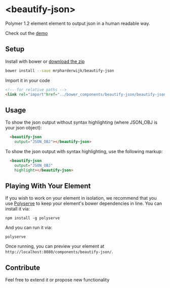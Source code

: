 # &lt;beautify-json&gt;

Polymer 1.2 element element to output json in a human readable way.

Check out the [demo](http://mrpharderwijk.github.io/beautify-json/)

## Setup
Install with bower or [download the zip](https://github.com/mrpharderwijk/beautify-json/archive/v1.0.0.zip)
```bash
bower install --save mrpharderwijk/beautify-json
```
Import it in your code
```html
<!-- for relative paths -->
<link rel="import"href="../bower_components/beautify-json/beautify-json.html">
```

## Usage
To show the json output without syntax highlighting (where JSON_OBJ is your json object):

```html
  <beautify-json
    output="JSON_OBJ"></beautify-json>
```

To show the json output with syntax highlighting, use the following markup:

```html
  <beautify-json
    output="JSON_OBJ"
    highlight></beautify-json>
```

## Playing With Your Element

If you wish to work on your element in isolation, we recommend that you use
[Polyserve](https://github.com/PolymerLabs/polyserve) to keep your element's
bower dependencies in line. You can install it via:

    npm install -g polyserve

And you can run it via:

    polyserve

Once running, you can preview your element at
`http://localhost:8080/components/beautify-json/`.

## Contribute
Feel free to extend it or propose new functionality
